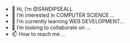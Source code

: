 - 👋 Hi, I’m @SANDIPSEALL
- 👀 I’m interested in COMPUTER SCIENCE ...
- 🌱 I’m currently learning WEB DEVELOPMENT...
- 💞️ I’m looking to collaborate on ...
- 📫 How to reach me ...

<!---
SANDIPSEALL/SANDIPSEALL is a ✨ special ✨ repository because its `README.md` (this file) appears on your GitHub profile.
You can click the Preview link to take a look at your changes.
--->
